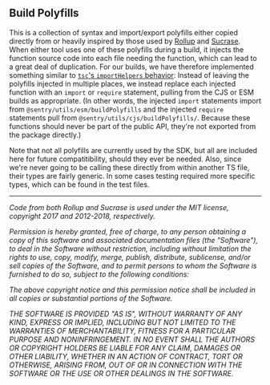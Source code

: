 ## Build Polyfills

This is a collection of syntax and import/export polyfills either copied directly from or heavily inspired by those used by [Rollup](https://github.com/rollup/rollup) and [Sucrase](https://github.com/alangpierce/sucrase). When either tool uses one of these polyfills during a build, it injects the function source code into each file needing the function, which can lead to a great deal of duplication. For our builds, we have therefore implemented something similar to [`tsc`'s `importHelpers` behavior](https://www.typescriptlang.org/tsconfig#importHelpers): Instead of leaving the polyfills injected in multiple places, we instead replace each injected function with an `import` or `require` statement, pulling from the CJS or ESM builds as appropriate. (In other words, the injected `import` statements import from `@sentry/utils/esm/buildPolyfills` and the injected `require` statements pull from `@sentry/utils/cjs/buildPolyfills/`. Because these functions should never be part of the public API, they're not exported from the package directly.)

Note that not all polyfills are currently used by the SDK, but all are included here for future compatitibility, should they ever be needed. Also, since we're never going to be calling these directly from within another TS file, their types are fairly generic. In some cases testing required more specific types, which can be found in the test files.

--------

_Code from both Rollup and Sucrase is used under the MIT license, copyright 2017 and 2012-2018, respectively._

_Permission is hereby granted, free of charge, to any person obtaining a copy of this software and associated documentation files (the "Software"), to deal in the Software without restriction, including without limitation the rights to use, copy, modify, merge, publish, distribute, sublicense, and/or sell copies of the Software, and to permit persons to whom the Software is furnished to do so, subject to the following conditions:_

_The above copyright notice and this permission notice shall be included in all copies or substantial portions of the Software._

_THE SOFTWARE IS PROVIDED "AS IS", WITHOUT WARRANTY OF ANY KIND, EXPRESS OR IMPLIED, INCLUDING BUT NOT LIMITED TO THE WARRANTIES OF MERCHANTABILITY, FITNESS FOR A PARTICULAR PURPOSE AND NONINFRINGEMENT. IN NO EVENT SHALL THE AUTHORS OR COPYRIGHT HOLDERS BE LIABLE FOR ANY CLAIM, DAMAGES OR OTHER LIABILITY, WHETHER IN AN ACTION OF CONTRACT, TORT OR OTHERWISE, ARISING FROM, OUT OF OR IN CONNECTION WITH THE SOFTWARE OR THE USE OR OTHER DEALINGS IN THE SOFTWARE._
